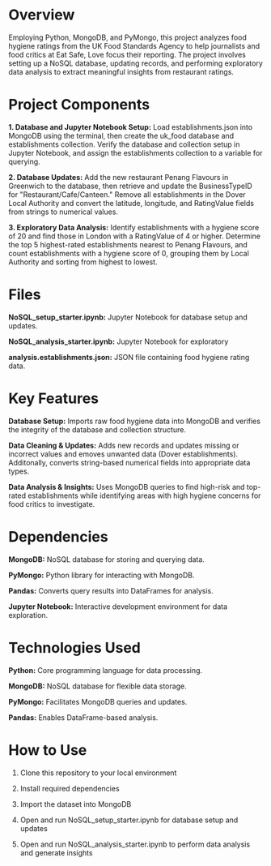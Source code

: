 # Overview

Employing Python, MongoDB, and PyMongo, this project analyzes food hygiene ratings from the UK Food Standards Agency to help journalists and food critics at Eat Safe, Love focus their reporting. The project involves setting up a NoSQL database, updating records, and performing exploratory data analysis to extract meaningful insights from restaurant ratings.

# Project Components

__1. Database and Jupyter Notebook Setup:__ Load establishments.json into MongoDB using the terminal, then create the uk_food database and establishments collection. Verify the database and collection setup in Jupyter Notebook, and assign the establishments collection to a variable for querying.

__2. Database Updates:__ Add the new restaurant Penang Flavours in Greenwich to the database, then retrieve and update the BusinessTypeID for "Restaurant/Cafe/Canteen." Remove all establishments in the Dover Local Authority and convert the latitude, longitude, and RatingValue fields from strings to numerical values.

__3. Exploratory Data Analysis:__ Identify establishments with a hygiene score of 20 and find those in London with a RatingValue of 4 or higher. Determine the top 5 highest-rated establishments nearest to Penang Flavours, and count establishments with a hygiene score of 0, grouping them by Local Authority and sorting from highest to lowest.

# Files

__NoSQL_setup_starter.ipynb:__ Jupyter Notebook for database setup and updates.

__NoSQL_analysis_starter.ipynb:__ Jupyter Notebook for exploratory 

__analysis.establishments.json:__ JSON file containing food hygiene rating data.

# Key Features

__Database Setup:__ Imports raw food hygiene data into MongoDB and verifies the integrity of the database and collection structure.

__Data Cleaning & Updates:__ Adds new records and updates missing or incorrect values and emoves unwanted data (Dover establishments). Additonally, converts string-based numerical fields into appropriate data types.

__Data Analysis & Insights:__ Uses MongoDB queries to find high-risk and top-rated establishments while identifying areas with high hygiene concerns for food critics to investigate.

# Dependencies

__MongoDB:__ NoSQL database for storing and querying data.

__PyMongo:__ Python library for interacting with MongoDB.

__Pandas:__ Converts query results into DataFrames for analysis.

__Jupyter Notebook:__ Interactive development environment for data exploration.

# Technologies Used

__Python:__ Core programming language for data processing.

__MongoDB:__ NoSQL database for flexible data storage.

__PyMongo:__ Facilitates MongoDB queries and updates.

__Pandas:__ Enables DataFrame-based analysis.

# How to Use

1. Clone this repository to your local environment

2. Install required dependencies
3. Import the dataset into MongoDB

4. Open and run NoSQL_setup_starter.ipynb for database setup and updates

5. Open and run NoSQL_analysis_starter.ipynb to perform data analysis and generate insights
<!--Mod 12-->
